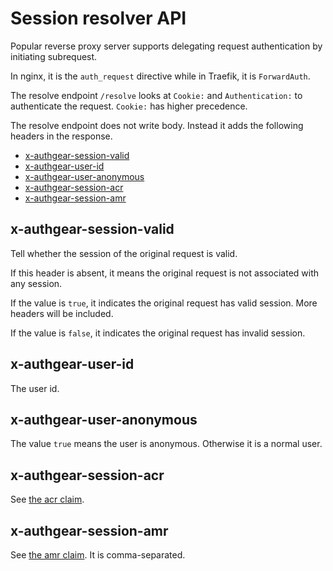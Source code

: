 # Session resolver API

Popular reverse proxy server supports delegating request authentication by initiating subrequest.

In nginx, it is the `auth_request` directive while in Traefik, it is `ForwardAuth`.

The resolve endpoint `/resolve` looks at `Cookie:` and `Authentication:` to authenticate the request. `Cookie:` has higher precedence.

The resolve endpoint does not write body. Instead it adds the following headers in the response.

  * [x-authgear-session-valid](#x-authgear-session-valid)
  * [x-authgear-user-id](#x-authgear-user-id)
  * [x-authgear-user-anonymous](#x-authgear-user-anonymous)
  * [x-authgear-session-acr](#x-authgear-session-acr)
  * [x-authgear-session-amr](#x-authgear-session-amr)

## x-authgear-session-valid

Tell whether the session of the original request is valid.

If this header is absent, it means the original request is not associated with any session.

If the value is `true`, it indicates the original request has valid session. More headers will be included.

If the value is `false`, it indicates the original request has invalid session.

## x-authgear-user-id

The user id.

## x-authgear-user-anonymous

The value `true` means the user is anonymous. Otherwise it is a normal user.

## x-authgear-session-acr

See [the acr claim](#acr).

## x-authgear-session-amr

See [the amr claim](#amr). It is comma-separated.
